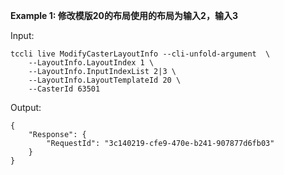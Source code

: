 **Example 1: 修改模版20的布局使用的布局为输入2，输入3**



Input: 

```
tccli live ModifyCasterLayoutInfo --cli-unfold-argument  \
    --LayoutInfo.LayoutIndex 1 \
    --LayoutInfo.InputIndexList 2|3 \
    --LayoutInfo.LayoutTemplateId 20 \
    --CasterId 63501
```

Output: 
```
{
    "Response": {
        "RequestId": "3c140219-cfe9-470e-b241-907877d6fb03"
    }
}
```

